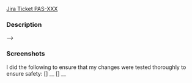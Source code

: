 <!-- Title format: PAS-XXX | short pr description -->

[Jira Ticket PAS-XXX](https://bitwarden.atlassian.net/browse/PAS-XXX)

### Description
<!-- Introduction that should allow the reviewer to quickly be able to understand the reason for opening this PR. -->

<!-- If this is a shape (i.e. architectural spec) uncomment the section below:
### Shape
<!-- Give a brief overview of your approach, the pros/cons that were considered, etc -->

 -->

### Screenshots
<!-- Include any screenshots if this is a UI change. Delete if N/A -->

I did the following to ensure that my changes were tested thoroughly to ensure safety:
[] __
[] __
